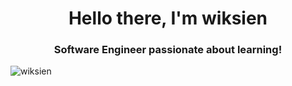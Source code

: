 <h1 align="center">Hello there, I'm wiksien</h1>
<h3 align="center">Software Engineer passionate about learning!</h3>

<p><img align="center" src="https://github-readme-streak-stats.herokuapp.com/?user=wiksien&theme=radical" alt="wiksien" /></p>

